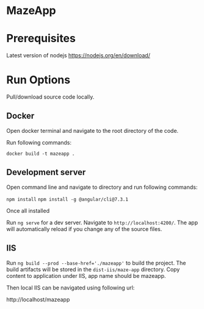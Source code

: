 # MazeApp

# Prerequisites

Latest version of nodejs
https://nodejs.org/en/download/

# Run Options

Pull/download source code locally.

## Docker

Open docker terminal and navigate to the root directory of the code.

Run following commands:

`docker build -t mazeapp .`

## Development server

Open command line and navigate to directory and run following commands:

`npm install`
`npm install -g @angular/cli@7.3.1`

Once all installed

Run `ng serve` for a dev server. Navigate to `http://localhost:4200/`. The app will automatically reload if you change any of the source files.

## IIS

Run `ng build --prod --base-href='./mazeapp'` to build the project. 
The build artifacts will be stored in the `dist-iis/maze-app` directory.
Copy content to application under IIS, app name should be mazeapp.

Then local IIS can be navigated using following url:

http://localhost/mazeapp
